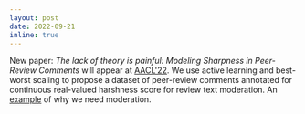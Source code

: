 ```yaml
---
layout: post
date: 2022-09-21
inline: true
---
```


New paper: *The lack of theory is painful: Modeling Sharpness in Peer-Review Comments* will appear at [AACL'22](https://www.aacl2022.org/). We use active learning and best-worst scaling to propose a dataset of peer-review comments annotated for continuous real-valued harshness score for review text moderation. An [example](https://twitter.com/Abebab/status/1464230544619806720) of why we need moderation.

